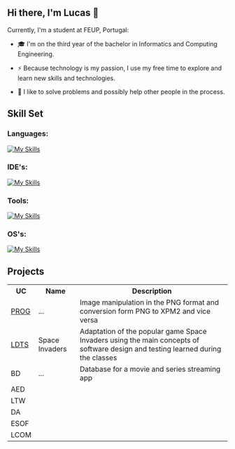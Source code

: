 ## Hi there, I'm Lucas 👋

Currently, I'm a student at FEUP, Portugal:

* :mortar_board: I'm on the third year of the bachelor in Informatics and Computing Engineering.

* :zap: Because technology is my passion, I use my free time to explore and learn new skills and technologies.

* :muscle: I like to solve problems and possibly help other people in the process.


## Skill Set

### Languages:

[![My Skills](https://skillicons.dev/icons?i=python,cpp,java,dart,html,css,php,js,c,sqlite&perline=20)](https://skillicons.dev)

### IDE's:

[![My Skills](https://skillicons.dev/icons?i=clion,idea,vscode,visualstudio&perline=20)](https://skillicons.dev)

### Tools:

[![My Skills](https://skillicons.dev/icons?i=anaconda,flutter,firebase,gradle,git,github,gitlab,gherkin,figma&perline=20)](https://skillicons.dev)

### OS's:
[![My Skills](https://skillicons.dev/icons?i=ubuntu,linux,windows&perline=20)](https://skillicons.dev)


## Projects

<table align = "center" width = "100%" >
    <tr><th>UC</th><th>Name</th><th>Description</th></tr>
    <tr><td><a href = "https://github.com/LTheGreatest/PROG_Project">PROG<a></td><td>...</td><td>Image manipulation in the PNG format and conversion form PNG to XPM2 and vice versa</td></tr>
    <tr><td><a href = "https://github.com/LTheGreatest/Space_Invaders-LDTS">LDTS</a></td><td>Space Invaders</td><td>Adaptation of the popular game Space Invaders using the main concepts of software design and testing learned during the classes</td></tr>
    <tr><td>BD</td><td>...</td><td>Database for a movie and series streaming app</td></tr>
    <tr><td>AED</td></tr>
    <tr><td>LTW</td></tr>
    <tr><td>DA</td></tr>
    <tr><td>ESOF</td></tr>
    <tr><td>LCOM</td></tr>

</table>




<!--
**LTheGreatest/LTheGreatest** is a ✨ _special_ ✨ repository because its `README.md` (this file) appears on your GitHub profile.

Here are some ideas to get you started:

- 🔭 I’m currently working on ...
- 🌱 I’m currently learning ...
- 👯 I’m looking to collaborate on ...
- 🤔 I’m looking for help with ...
- 💬 Ask me about ...
- 📫 How to reach me: ...
- 😄 Pronouns: ...
- ⚡ Fun fact: ...
-->
